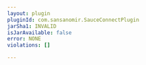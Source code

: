 ```yaml
---
layout: plugin
pluginId: com.sansanomir.SauceConnectPlugin
jarSha1: INVALID
isJarAvailable: false
error: NONE
violations: []

---
```

